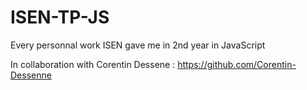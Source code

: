 # ISEN-TP-JS
Every personnal work ISEN gave me in 2nd year in JavaScript

In collaboration with Corentin Dessene : https://github.com/Corentin-Dessenne

